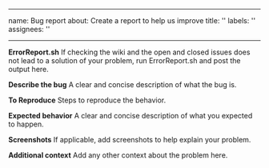 <!-- markdownlint-disable MD041 -->
---
name: Bug report
about: Create a report to help us improve
title: ''
labels: ''
assignees: ''

---

**ErrorReport.sh**
If checking the wiki and the open and closed issues does not lead to a solution of your problem, run ErrorReport.sh and post the output here.

**Describe the bug**
A clear and concise description of what the bug is.

**To Reproduce**
Steps to reproduce the behavior.

**Expected behavior**
A clear and concise description of what you expected to happen.

**Screenshots**
If applicable, add screenshots to help explain your problem.

**Additional context**
Add any other context about the problem here.

